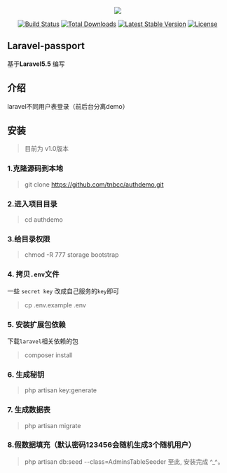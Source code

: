 <p align="center"><img src="https://laravel.com/assets/img/components/logo-laravel.svg"></p>

<p align="center">
<a href="https://travis-ci.org/laravel/framework"><img src="https://travis-ci.org/laravel/framework.svg" alt="Build Status"></a>
<a href="https://packagist.org/packages/laravel/framework"><img src="https://poser.pugx.org/laravel/framework/d/total.svg" alt="Total Downloads"></a>
<a href="https://packagist.org/packages/laravel/framework"><img src="https://poser.pugx.org/laravel/framework/v/stable.svg" alt="Latest Stable Version"></a>
<a href="https://packagist.org/packages/laravel/framework"><img src="https://poser.pugx.org/laravel/framework/license.svg" alt="License"></a>
</p>

## Laravel-passport

基于**Laravel5.5** 编写

## 介绍
laravel不同用户表登录（前后台分离demo）

## 安装

> 目前为 v1.0版本

### 1.克隆源码到本地
> git clone https://github.com/tnbcc/authdemo.git

### 2.进入项目目录
> cd authdemo

### 3.给目录权限
> chmod -R 777 storage bootstrap

### 4. 拷贝`.env`文件
一些 `secret key` 改成自己服务的`key`即可
> cp .env.example .env

### 5. 安装扩展包依赖
下载`laravel`相关依赖的包

> composer install

### 6. 生成秘钥
> php artisan key:generate

### 7. 生成数据表
> php artisan migrate 

### 8.假数据填充（默认密码123456会随机生成3个随机用户）
> php artisan db:seed --class=AdminsTableSeeder
至此, 安装完成 ^_^。
